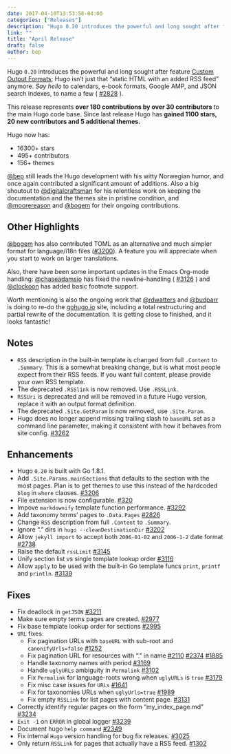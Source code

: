 ```yaml
---
date: 2017-04-10T13:53:58-04:00
categories: ["Releases"]
description: "Hugo 0.20 introduces the powerful and long sought after feature Custom Output Formats"
link: ""
title: "April Release"
draft: false
author: bep
---
```


Hugo `0.20` introduces the powerful and long sought after feature [Custom Output Formats](http://gohugo.io/extras/output-formats/); Hugo isn’t just that “static HTML with an added RSS feed” anymore. _Say hello_ to calendars, e-book formats, Google AMP, and JSON search indexes, to name a few ( [#2828](//github.com/circleci/ccidemo/issues/2828) ).

This release represents **over 180 contributions by over 30 contributors** to the main Hugo code base. Since last release Hugo has **gained 1100 stars, 20 new contributors and 5 additional themes.**

Hugo now has:

*   16300+ stars
*   495+ contributors
*   156+ themes

[@bep](//github.com/bep) still leads the Hugo development with his witty Norwegian humor, and once again contributed a significant amount of additions. Also a big shoutout to [@digitalcraftsman](//github.com/digitalcraftsman) for his relentless work on keeping the documentation and the themes site in pristine condition, and [@moorereason](//github.com/moorereason) and [@bogem](//github.com/bogem) for their ongoing contributions.

## Other Highlights

[@bogem](//github.com/bogem) has also contributed TOML as an alternative and much simpler format for language/i18n files ([#3200](//github.com/circleci/ccidemo/issues/3200)). A feature you will appreciate when you start to work on larger translations.

Also, there have been some important updates in the Emacs Org-mode handling: [@chaseadamsio](//github.com/chaseadamsio) has fixed the newline-handling ( [#3126](//github.com/circleci/ccidemo/issues/3126) ) and [@clockoon](//github.com/clockoon) has added basic footnote support.

Worth mentioning is also the ongoing work that [@rdwatters](//github.com/rdwatters) and [@budparr](//github.com/budparr) is doing to re-do the [gohugo.io](https://gohugo.io/) site, including a total restructuring and partial rewrite of the documentation. It is getting close to finished, and it looks fantastic!

## Notes

*   `RSS` description in the built-in template is changed from full `.Content` to `.Summary`. This is a somewhat breaking change, but is what most people expect from their RSS feeds. If you want full content, please provide your own RSS template.
*   The deprecated `.RSSlink` is now removed. Use `.RSSLink`.
*   `RSSUri` is deprecated and will be removed in a future Hugo version, replace it with an output format definition.
*   The deprecated `.Site.GetParam` is now removed, use `.Site.Param`.
*   Hugo does no longer append missing trailing slash to `baseURL` set as a command line parameter, making it consistent with how it behaves from site config. [#3262](//github.com/circleci/ccidemo/issues/3262)

## Enhancements

*   Hugo `0.20` is built with Go 1.8.1.
*   Add `.Site.Params.mainSections` that defaults to the section with the most pages. Plan is to get themes to use this instead of the hardcoded `blog` in `where` clauses. [#3206](//github.com/circleci/ccidemo/issues/3206)
*   File extension is now configurable. [#320](//github.com/circleci/ccidemo/issues/320)
*   Impove `markdownify` template function performance. [#3292](//github.com/circleci/ccidemo/issues/3292)
*   Add taxonomy terms’ pages to `.Data.Pages` [#2826](//github.com/circleci/ccidemo/issues/2826)
*   Change `RSS` description from full `.Content` to `.Summary`.
*   Ignore “.” dirs in `hugo --cleanDestinationDir` [#3202](//github.com/circleci/ccidemo/issues/3202)
*   Allow `jekyll import` to accept both `2006-01-02` and `2006-1-2` date format [#2738](//github.com/circleci/ccidemo/issues/2738)
*   Raise the default `rssLimit` [#3145](//github.com/circleci/ccidemo/issues/3145)
*   Unify section list vs single template lookup order [#3116](//github.com/circleci/ccidemo/issues/3116)
*   Allow `apply` to be used with the built-in Go template funcs `print`, `printf` and `println`. [#3139](//github.com/circleci/ccidemo/issues/3139)

## Fixes

*   Fix deadlock in `getJSON` [#3211](//github.com/circleci/ccidemo/issues/3211)
*   Make sure empty terms pages are created. [#2977](//github.com/circleci/ccidemo/issues/2977)
*   Fix base template lookup order for sections [#2995](//github.com/circleci/ccidemo/issues/2995)
*   `URL` fixes:
    *   Fix pagination URLs with `baseURL` with sub-root and `canonifyUrls=false` [#1252](//github.com/circleci/ccidemo/issues/1252)
    *   Fix pagination URL for resources with “.” in name [#2110](//github.com/circleci/ccidemo/issues/2110) [#2374](//github.com/circleci/ccidemo/issues/2374) [#1885](//github.com/circleci/ccidemo/issues/1885)
    *   Handle taxonomy names with period [#3169](//github.com/circleci/ccidemo/issues/3169)
    *   Handle `uglyURLs` ambiguity in `Permalink` [#3102](//github.com/circleci/ccidemo/issues/3102)
    *   Fix `Permalink` for language-roots wrong when `uglyURLs` is `true` [#3179](//github.com/circleci/ccidemo/issues/3179)
    *   Fix misc case issues for `URLs` [#1641](//github.com/circleci/ccidemo/issues/1641)
    *   Fix for taxonomies URLs when `uglyUrls=true` [#1989](//github.com/circleci/ccidemo/issues/1989)
    *   Fix empty `RSSLink` for list pages with content page. [#3131](//github.com/circleci/ccidemo/issues/3131)
*   Correctly identify regular pages on the form “my_index_page.md” [#3234](//github.com/circleci/ccidemo/issues/3234)
*   `Exit -1` on `ERROR` in global logger [#3239](//github.com/circleci/ccidemo/issues/3239)
*   Document hugo `help command` [#2349](//github.com/circleci/ccidemo/issues/2349)
*   Fix internal `Hugo` version handling for bug fix releases. [#3025](//github.com/circleci/ccidemo/issues/3025)
*   Only return `RSSLink` for pages that actually have a RSS feed. [#1302](//github.com/circleci/ccidemo/issues/1302)